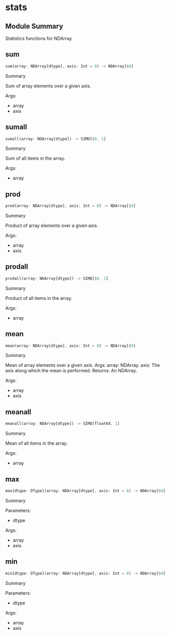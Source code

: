 



# stats

##  Module Summary
  
Statistics functions for NDArray
## sum


```rust
sum(array: NDArray[dtype], axis: Int = 0) -> NDArray[$0]
```  
Summary  
  
Sum of array elements over a given axis.  
  
Args:  

- array
- axis

## sumall


```rust
sumall(array: NDArray[dtype]) -> SIMD[$0, 1]
```  
Summary  
  
Sum of all items in the array.  
  
Args:  

- array

## prod


```rust
prod(array: NDArray[dtype], axis: Int = 0) -> NDArray[$0]
```  
Summary  
  
Product of array elements over a given axis.  
  
Args:  

- array
- axis

## prodall


```rust
prodall(array: NDArray[dtype]) -> SIMD[$0, 1]
```  
Summary  
  
Product of all items in the array.  
  
Args:  

- array

## mean


```rust
mean(array: NDArray[dtype], axis: Int = 0) -> NDArray[$0]
```  
Summary  
  
Mean of array elements over a given axis. Args:     array: NDArray.     axis: The axis along which the mean is performed. Returns:     An NDArray.  
  
Args:  

- array
- axis

## meanall


```rust
meanall(array: NDArray[dtype]) -> SIMD[float64, 1]
```  
Summary  
  
Mean of all items in the array.  
  
Args:  

- array

## max


```rust
max[dtype: DType](array: NDArray[dtype], axis: Int = 0) -> NDArray[$0]
```  
Summary  
  
  
  
Parameters:  

- dtype
  
Args:  

- array
- axis

## min


```rust
min[dtype: DType](array: NDArray[dtype], axis: Int = 0) -> NDArray[$0]
```  
Summary  
  
  
  
Parameters:  

- dtype
  
Args:  

- array
- axis

